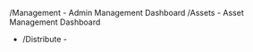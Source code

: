 /Management                 - Admin Management Dashboard
/Assets                     - Asset Management Dashboard
- /Distribute               -